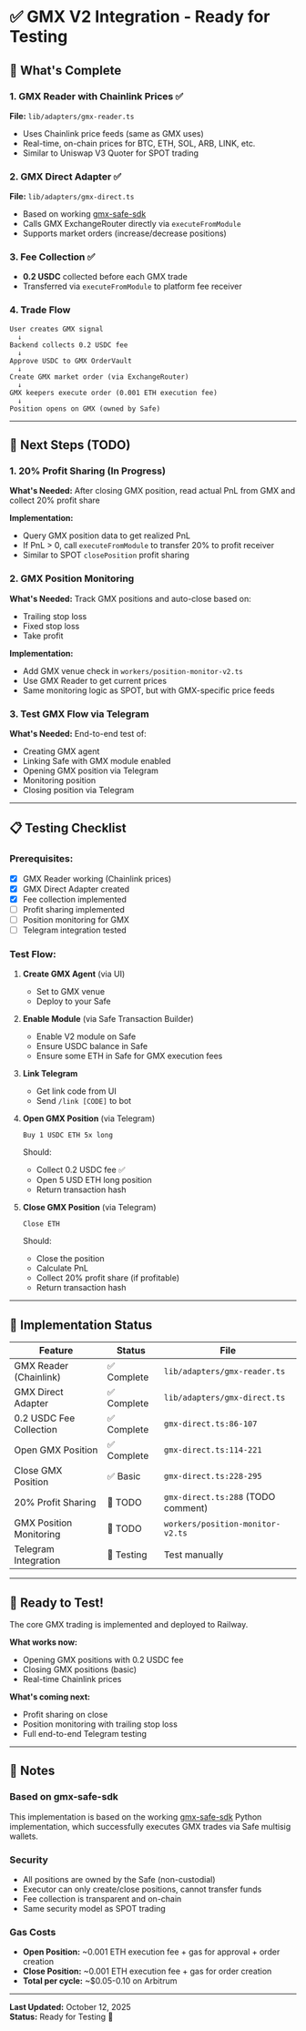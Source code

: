 # ✅ GMX V2 Integration - Ready for Testing

## 🎯 What's Complete

### 1. GMX Reader with Chainlink Prices ✅
**File:** `lib/adapters/gmx-reader.ts`
- Uses Chainlink price feeds (same as GMX uses)
- Real-time, on-chain prices for BTC, ETH, SOL, ARB, LINK, etc.
- Similar to Uniswap V3 Quoter for SPOT trading

### 2. GMX Direct Adapter ✅
**File:** `lib/adapters/gmx-direct.ts`
- Based on working [gmx-safe-sdk](https://github.com/abxglia/gmx-safe-sdk)
- Calls GMX ExchangeRouter directly via `executeFromModule`
- Supports market orders (increase/decrease positions)

### 3. Fee Collection ✅
- **0.2 USDC** collected before each GMX trade
- Transferred via `executeFromModule` to platform fee receiver

### 4. Trade Flow
```
User creates GMX signal
  ↓
Backend collects 0.2 USDC fee
  ↓
Approve USDC to GMX OrderVault
  ↓
Create GMX market order (via ExchangeRouter)
  ↓
GMX keepers execute order (0.001 ETH execution fee)
  ↓
Position opens on GMX (owned by Safe)
```

---

## 🚧 Next Steps (TODO)

### 1. 20% Profit Sharing (In Progress)
**What's Needed:** After closing GMX position, read actual PnL from GMX and collect 20% profit share

**Implementation:**
- Query GMX position data to get realized PnL
- If PnL > 0, call `executeFromModule` to transfer 20% to profit receiver
- Similar to SPOT `closePosition` profit sharing

### 2. GMX Position Monitoring
**What's Needed:** Track GMX positions and auto-close based on:
- Trailing stop loss
- Fixed stop loss
- Take profit

**Implementation:**
- Add GMX venue check in `workers/position-monitor-v2.ts`
- Use GMX Reader to get current prices
- Same monitoring logic as SPOT, but with GMX-specific price feeds

### 3. Test GMX Flow via Telegram
**What's Needed:** End-to-end test of:
- Creating GMX agent
- Linking Safe with GMX module enabled
- Opening GMX position via Telegram
- Monitoring position
- Closing position via Telegram

---

## 📋 Testing Checklist

### Prerequisites:
- [x] GMX Reader working (Chainlink prices)
- [x] GMX Direct Adapter created
- [x] Fee collection implemented
- [ ] Profit sharing implemented
- [ ] Position monitoring for GMX
- [ ] Telegram integration tested

### Test Flow:
1. **Create GMX Agent** (via UI)
   - Set to GMX venue
   - Deploy to your Safe

2. **Enable Module** (via Safe Transaction Builder)
   - Enable V2 module on Safe
   - Ensure USDC balance in Safe
   - Ensure some ETH in Safe for GMX execution fees

3. **Link Telegram**
   - Get link code from UI
   - Send `/link [CODE]` to bot

4. **Open GMX Position** (via Telegram)
   ```
   Buy 1 USDC ETH 5x long
   ```
   Should:
   - Collect 0.2 USDC fee ✅
   - Open 5 USD ETH long position
   - Return transaction hash

5. **Close GMX Position** (via Telegram)
   ```
   Close ETH
   ```
   Should:
   - Close the position
   - Calculate PnL
   - Collect 20% profit share (if profitable)
   - Return transaction hash

---

## 🔧 Implementation Status

| Feature | Status | File |
|---------|--------|------|
| GMX Reader (Chainlink) | ✅ Complete | `lib/adapters/gmx-reader.ts` |
| GMX Direct Adapter | ✅ Complete | `lib/adapters/gmx-direct.ts` |
| 0.2 USDC Fee Collection | ✅ Complete | `gmx-direct.ts:86-107` |
| Open GMX Position | ✅ Complete | `gmx-direct.ts:114-221` |
| Close GMX Position | ✅ Basic | `gmx-direct.ts:228-295` |
| 20% Profit Sharing | 🚧 TODO | `gmx-direct.ts:288` (TODO comment) |
| GMX Position Monitoring | 🚧 TODO | `workers/position-monitor-v2.ts` |
| Telegram Integration | 🧪 Testing | Test manually |

---

## 🚀 Ready to Test!

The core GMX trading is implemented and deployed to Railway. 

**What works now:**
- Opening GMX positions with 0.2 USDC fee
- Closing GMX positions (basic)
- Real-time Chainlink prices

**What's coming next:**
- Profit sharing on close
- Position monitoring with trailing stop loss
- Full end-to-end Telegram testing

---

## 📝 Notes

### Based on gmx-safe-sdk
This implementation is based on the working [gmx-safe-sdk](https://github.com/abxglia/gmx-safe-sdk) Python implementation, which successfully executes GMX trades via Safe multisig wallets.

### Security
- All positions are owned by the Safe (non-custodial)
- Executor can only create/close positions, cannot transfer funds
- Fee collection is transparent and on-chain
- Same security model as SPOT trading

### Gas Costs
- **Open Position:** ~0.001 ETH execution fee + gas for approval + order creation
- **Close Position:** ~0.001 ETH execution fee + gas for order creation
- **Total per cycle:** ~$0.05-0.10 on Arbitrum

---

**Last Updated:** October 12, 2025  
**Status:** Ready for Testing 🧪

